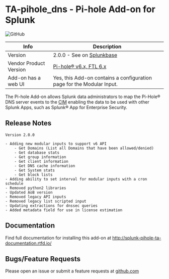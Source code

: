 # TA-pihole_dns - Pi-hole Add-on for Splunk

![GitHub](https://img.shields.io/github/license/zachchristensen28/TA-pihole_dns)

Info | Description
------|----------
Version | 2.0.0 - See on [Splunkbase](https://splunkbase.splunk.com/app/4505/)
Vendor Product Version | [Pi-hole® v6.x, FTL 6.x](https://pi-hole.net/)
Add-on has a web UI | Yes, this Add-on contains a configuration page for the Modular Input.

The Pi-hole Add-on allows Splunk data administrators to map the Pi-Hole® DNS server events to the [CIM](https://docs.splunk.com/Splexicon:CommonInformationModel) enabling the data to be used with other Splunk Apps, such as Splunk® App for Enterprise Security.

## Release Notes

```TEXT
Version 2.0.0

- Adding new modular inputs to support v6 API
    - Get Domains (List all Domains that have been allowed/denied)
    - Get database stats
    - Get group information
    - Get client information
    - Get DNS cache information
    - Get System stats
    - Get block lists
- Adding ability to set interval for modular inputs with a cron schedule
- Removed python2 libraries
- Updated AoB version
- Removed legacy API inputs
- Removed legacy list scripted input
- Updating extractions for dnssec queries
- Added metadata field for use in license estimation
```

## Documentation

Find full documentation for installing this add-on at http://splunk-pihole-ta-documentation.rtfd.io/

## Bugs/Feature Requests

Please open an issue or submit a feature requests at [github.com](https://github.com/ZachChristensen28/TA-pihole_dns)
